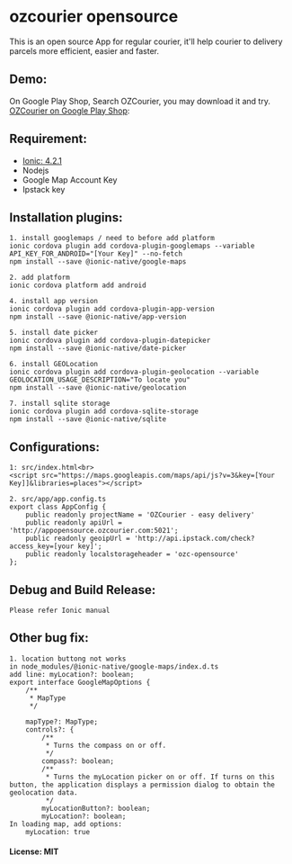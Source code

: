 # ozcourier opensource
This is an open source App for regular courier, it'll help courier to delivery parcels more efficient, easier and faster.

## Demo:

On Google Play Shop, Search OZCourier, you may download it and try.
[OZCourier on Google Play Shop](https://play.google.com/store/apps/details?id=au.com.ozcourier.global&hl=en): 

## Requirement:
* [Ionic: 4.2.1](https://ionicframework.com)
* Nodejs
* Google Map Account Key
* Ipstack key

## Installation plugins:
```
1. install googlemaps / need to before add platform
ionic cordova plugin add cordova-plugin-googlemaps --variable API_KEY_FOR_ANDROID="[Your Key]" --no-fetch
npm install --save @ionic-native/google-maps

2. add platform
ionic cordova platform add android

4. install app version
ionic cordova plugin add cordova-plugin-app-version
npm install --save @ionic-native/app-version

5. install date picker
ionic cordova plugin add cordova-plugin-datepicker
npm install --save @ionic-native/date-picker

6. install GEOLocation
ionic cordova plugin add cordova-plugin-geolocation --variable GEOLOCATION_USAGE_DESCRIPTION="To locate you"
npm install --save @ionic-native/geolocation

7. install sqlite storage
ionic cordova plugin add cordova-sqlite-storage
npm install --save @ionic-native/sqlite
```

## Configurations:
```
1: src/index.html<br>
<script src="https://maps.googleapis.com/maps/api/js?v=3&key=[Your Key]]&libraries=places"></script>

2. src/app/app.config.ts
export class AppConfig {
    public readonly projectName = 'OZCourier - easy delivery'
    public readonly apiUrl = 'http://appopensource.ozcourier.com:5021';
    public readonly geoipUrl = 'http://api.ipstack.com/check?access_key=[your key]';
    public readonly localstorageheader = 'ozc-opensource'
};
```

## Debug and Build Release:
```Please refer Ionic manual```

## Other bug fix:
```
1. location buttong not works
in node_modules/@ionic-native/google-maps/index.d.ts
add line: myLocation?: boolean; 
export interface GoogleMapOptions {
    /**
     * MapType
     */

    mapType?: MapType;
    controls?: {
        /**
         * Turns the compass on or off.
         */
        compass?: boolean;
        /**
         * Turns the myLocation picker on or off. If turns on this button, the application displays a permission dialog to obtain the geolocation data.
         */
        myLocationButton?: boolean;
        myLocation?: boolean;
In loading map, add options:
    myLocation: true
```


#### License: MIT
